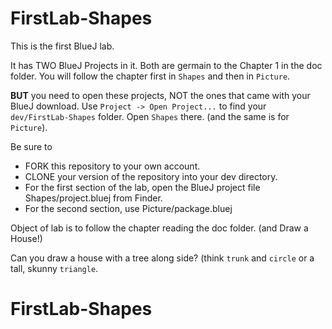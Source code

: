 # FirstLab-Shapes

This is the first BlueJ lab. 

It has TWO BlueJ Projects in it. Both are germain to the Chapter 1 in the doc folder.
You will follow the chapter first in `Shapes` and then in `Picture`.

__BUT__ you need to open these projects, NOT the ones that came with your BlueJ download. Use
`Project -> Open Project...` to find your `dev/FirstLab-Shapes` folder. Open `Shapes` there. (and the same is
for `Picture`).

Be sure to 

* FORK this repository to your own account.
* CLONE your version of the repository into your dev directory.
* For the first section of the lab, open the BlueJ project file Shapes/project.bluej from Finder.
* For the second section, use Picture/package.bluej

Object of lab is to follow the chapter reading the doc folder. (and Draw a House!)

Can you draw a house with a tree along side? (think `trunk` and `circle` or a tall, skunny `triangle`.
# FirstLab-Shapes
